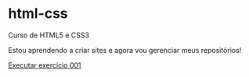 # html-css
 Curso de HTML5 e CSS3

Estou aprendendo a criar sites e agora vou gerenciar meus repositórios!

<a href="https://juliafreures.github.io/html-css/exercicios/ex001/index.html">Executar exercício 001</a>